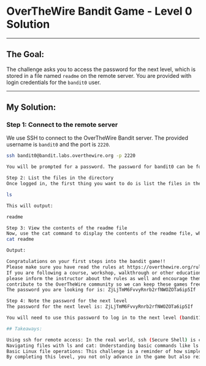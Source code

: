 # OverTheWire Bandit Game - Level 0 Solution

---

## The Goal:
The challenge asks you to access the password for the next level, which is stored in a file named `readme` on the remote server. You are provided with login credentials for the `bandit0` user.

---

## My Solution:
### Step 1: Connect to the remote server
We use SSH to connect to the OverTheWire Bandit server. The provided username is `bandit0` and the port is `2220`.

```bash
ssh bandit0@bandit.labs.overthewire.org -p 2220

You will be prompted for a password. The password for bandit0 can be found on the OverTheWire website or in the challenge description.

Step 2: List the files in the directory
Once logged in, the first thing you want to do is list the files in the current directory to find the readme file.

ls

This will output:

readme

Step 3: View the contents of the readme file
Now, use the cat command to display the contents of the readme file, which contains the password for the next level.
cat readme

Output:

Congratulations on your first steps into the bandit game!!
Please make sure you have read the rules at https://overthewire.org/rules/
If you are following a course, workshop, walkthrough or other educational activity,
please inform the instructor about the rules as well and encourage them to
contribute to the OverTheWire community so we can keep these games free!
The password you are looking for is: ZjLjTmM6FvvyRnrb2rfNWOZOTa6ip5If

Step 4: Note the password for the next level
The password for the next level is: ZjLjTmM6FvvyRnrb2rfNWOZOTa6ip5If

You will need to use this password to log in to the next level (bandit1).

## Takeaways:

Using ssh for remote access: In the real world, ssh (Secure Shell) is commonly used to connect to remote servers securely. It’s vital for DevOps engineers, system administrators, and developers to be comfortable with using ssh for managing remote systems.
Navigating files with ls and cat: Understanding basic commands like ls (to list files) and cat (to display the content of a file) is essential for working with files in Linux-based systems. These commands are useful for troubleshooting, exploring system directories, and retrieving configuration files or logs.
Basic Linux file operations: This challenge is a reminder of how simple commands are essential for interacting with files on a Unix-like system. Whether for system administration, automation, or development, knowing how to efficiently use these commands is a core skill for anyone working with Linux-based infrastructure.
By completing this level, you not only advance in the game but also reinforce foundational skills that will be invaluable in real-world DevOps.
